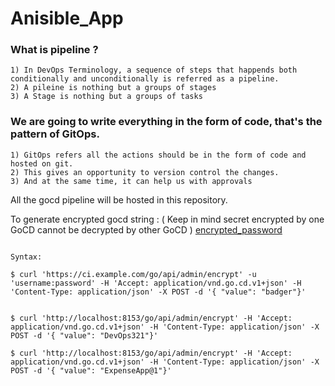 # Anisible_App


### What is pipeline ?
    
    1) In DevOps Terminology, a sequence of steps that happends both conditionally and unconditionally is referred as a pipeline.
    2) A pileine is nothing but a groups of stages
    3) A Stage is nothing but a groups of tasks

### We are going to write everything in the form of code, that's the pattern of GitOps.
    1) GitOps refers all the actions should be in the form of code and hosted on git.
    2) This gives an opportunity to version control the changes.
    3) And at the same time, it can help us with approvals


All the gocd pipeline will be hosted in this repository.


To generate encrypted gocd string :  ( Keep in mind secret encrypted by one GoCD cannot be decrypted by other GoCD )
[encrypted_password](https://github.com/tomzo/gocd-yaml-config-plugin?tab=readme-ov-file#to-generate-an-encrypted-value)

```

Syntax: 
```
    $ curl 'https://ci.example.com/go/api/admin/encrypt' -u 'username:password' -H 'Accept: application/vnd.go.cd.v1+json' -H 'Content-Type: application/json' -X POST -d '{ "value": "badger"}'
```

$ curl 'http://localhost:8153/go/api/admin/encrypt' -H 'Accept: application/vnd.go.cd.v1+json' -H 'Content-Type: application/json' -X POST -d '{ "value": "DevOps321"}'

$ curl 'http://localhost:8153/go/api/admin/encrypt' -H 'Accept: application/vnd.go.cd.v1+json' -H 'Content-Type: application/json' -X POST -d '{ "value": "ExpenseApp@1"}'